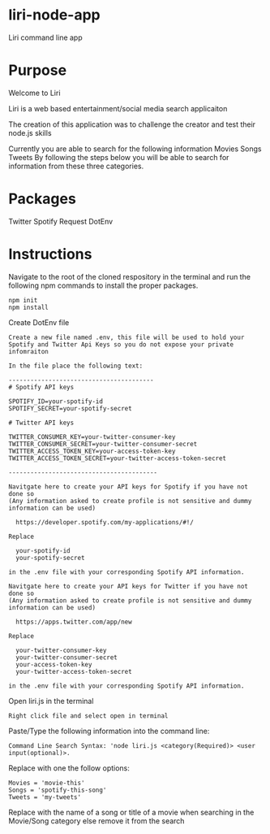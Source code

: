 # liri-node-app

Liri command line app

# Purpose

Welcome to Liri

  Liri is a web based entertainment/social media search applicaiton

  The creation of this application was to challenge the creator and test their node.js skills

  Currently you are able to search for the following information
    Movies
    Songs
    Tweets
  By following the steps below you will be able to search for information from these three categories.

# Packages

  Twitter
  Spotify
  Request
  DotEnv

# Instructions

  Navigate to the root of the cloned respository in the terminal and run the following npm commands to install the proper packages.

    npm init
    npm install
    
  Create DotEnv file

    Create a new file named .env, this file will be used to hold your Spotify and Twitter Api Keys so you do not expose your private infomraiton

    In the file place the following text:

    ----------------------------------------
    # Spotify API keys

    SPOTIFY_ID=your-spotify-id
    SPOTIFY_SECRET=your-spotify-secret

    # Twitter API keys

    TWITTER_CONSUMER_KEY=your-twitter-consumer-key
    TWITTER_CONSUMER_SECRET=your-twitter-consumer-secret
    TWITTER_ACCESS_TOKEN_KEY=your-access-token-key
    TWITTER_ACCESS_TOKEN_SECRET=your-twitter-access-token-secret

    -----------------------------------------

    Navitgate here to create your API keys for Spotify if you have not done so
    (Any information asked to create profile is not sensitive and dummy information can be used)

      https://developer.spotify.com/my-applications/#!/

    Replace

      your-spotify-id
      your-spotify-secret

    in the .env file with your corresponding Spotify API information.

    Navitgate here to create your API keys for Twitter if you have not done so
    (Any information asked to create profile is not sensitive and dummy information can be used)

      https://apps.twitter.com/app/new

    Replace
    
      your-twitter-consumer-key
      your-twitter-consumer-secret
      your-access-token-key
      your-twitter-access-token-secret

    in the .env file with your corresponding Spotify API information.

  Open liri.js in the terminal

    Right click file and select open in terminal

  Paste/Type the following information into the command line:

    Command Line Search Syntax: 'node liri.js <category(Required)> <user input(optional)>.

  Replace <category> with one the follow options:

    Movies = 'movie-this'
    Songs = 'spotify-this-song'
    Tweets = 'my-tweets'

  Replace <user input> with the name of a song or title of a movie when searching in the Movie/Song category else remove it from the search

# 
